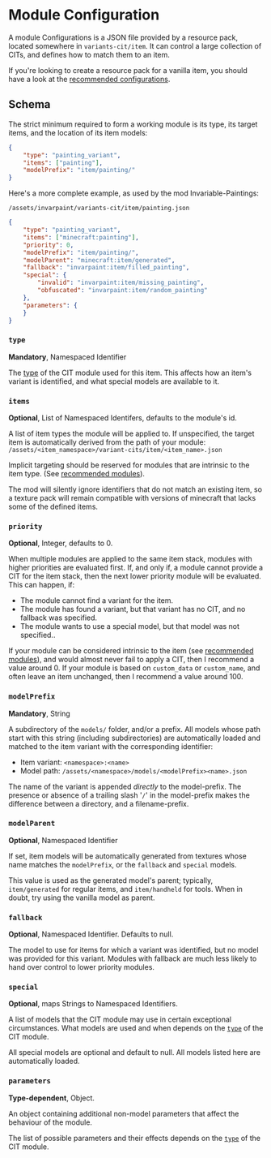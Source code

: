 # Module Configuration

A module Configurations is a JSON file provided by a resource pack, located somewhere in `variants-cit/item`. It can control a large collection of CITs, and defines how to match them to an item.

If you're looking to create a resource pack for a vanilla item, you should have a look at the [recommended configurations](Recommended-Configurations).

## Schema
The strict minimum required to form a working module is its type, its target items, and the location of its item models:

```json
{
	"type": "painting_variant",
	"items": ["painting"],
	"modelPrefix": "item/painting/"
}
```

Here's a more complete example, as used by the mod Invariable-Paintings:

`/assets/invarpaint/variants-cit/item/painting.json`
```json
{
	"type": "painting_variant",
	"items": ["minecraft:painting"],
	"priority": 0,
	"modelPrefix": "item/painting/",
	"modelParent": "minecraft:item/generated",
	"fallback": "invarpaint:item/filled_painting",
	"special": {
		"invalid": "invarpaint:item/missing_painting",
		"obfuscated": "invarpaint:item/random_painting"
	},
	"parameters": {
	}
}
```

### `type`
**Mandatory**, Namespaced Identifier

The [type](Module-Types) of the CIT module used for this item. This affects how an item's variant is identified, and what special models are available to it.

### `items`
**Optional**, List of Namespaced Identifers, defaults to the module's id.

A list of item types the module will be applied to. If unspecified, the target item is automatically derived from the path of your module: `/assets/<item_namespace>/variant-cits/item/<item_name>.json`

Implicit targeting should be reserved for modules that are intrinsic to the item type. (See [recommended modules](Recommended-Configurations)).

The mod will silently ignore identifiers that do not match an existing item, so a texture pack will remain compatible with versions of minecraft that lacks some of the defined items.

### `priority`
**Optional**, Integer, defaults to 0.

When multiple modules are applied to the same item stack, modules with higher priorities are evaluated first. If, and only if, a module cannot provide a CIT for the item stack, then the next lower priority module will be evaluated. This can happen, if:
- The module cannot find a variant for the item.
- The module has found a variant, but that variant has no CIT, and no fallback was specified.
- The module wants to use a special model, but that model was not specified..

If your module can be considered intrinsic to the item (see [recommended modules](Recommended-Configurations)), and would almost never fail to apply a CIT, then I recommend a value around 0.
If your module is based on `custom_data` or `custom_name`, and often leave an item unchanged, then I recommend a value around 100.

### `modelPrefix`
**Mandatory**, String

A subdirectory of the `models/` folder, and/or a prefix. All models whose path start with this string (including subdirectories) are automatically loaded and matched to the item variant with the corresponding identifier:  
- Item variant: `<namespace>:<name>`
- Model path: `/assets/<namespace>/models/<modelPrefix><name>.json`

The name of the variant is appended *directly* to the model-prefix. The presence or absence of a trailing slash '`/`' in the model-prefix makes the difference between a directory, and a filename-prefix.

### `modelParent`
**Optional**, Namespaced Identifier

If set, item models will be automatically generated from textures whose name matches the `modelPrefix`, or the `fallback` and `special` models.

This value is used as the generated model's parent; typically, `item/generated` for regular items, and `item/handheld` for tools. When in doubt, try using the vanilla model as parent.

### `fallback`
**Optional**, Namespaced Identifier. Defaults to null.

The model to use for items for which a variant was identified, but no model was provided for this variant.
Modules with fallback are much less likely to hand over control to lower priority modules.

### `special`
**Optional**, maps Strings to Namespaced Identifiers.

A list of models that the CIT module may use in certain exceptional circumstances. What models are used and when depends on the [`type`](Module-Types) of the CIT module.

All special models are optional and default to null.
All models listed here are automatically loaded.


### `parameters`
**Type-dependent**, Object.

An object containing additional non-model parameters that affect the behaviour of the module.

The list of possible parameters and their effects depends on the [`type`](Module-Types) of the CIT module.
